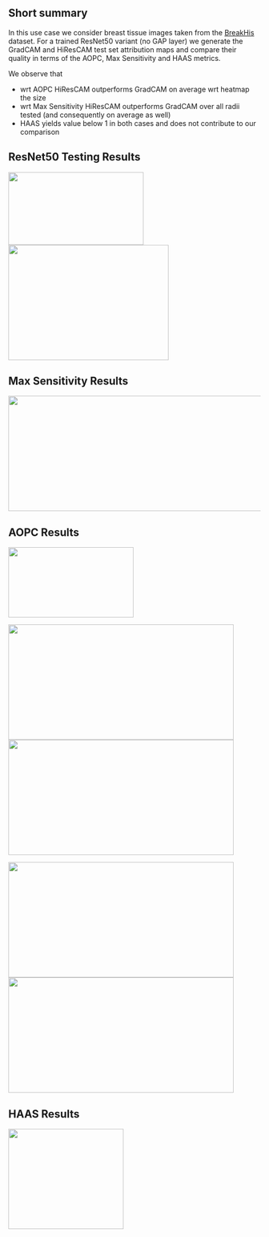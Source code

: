 ## Short summary

In this use case we consider breast tissue images taken from the [BreakHis](https://www.kaggle.com/datasets/ambarish/breakhis) dataset. For a trained ResNet50 variant (no GAP layer) we generate the GradCAM and HiResCAM test set attribution maps and compare their quality in terms of the AOPC, Max Sensitivity and HAAS metrics.

We observe that
- wrt AOPC HiResCAM outperforms GradCAM on average wrt heatmap the size
- wrt Max Sensitivity HiResCAM outperforms GradCAM over all radii tested (and consequently on average as well)
- HAAS yields value below 1 in both cases and does not contribute to our comparison

## ResNet50 Testing Results

<p float="left">
     <img src="https://github.com/vggls/M.Sc._AI_Thesis/assets/55101427/22bf70cb-c32f-4a7e-b38b-926e05be492e" height="145" width="270" />
     <img src="https://github.com/vggls/M.Sc._AI_Thesis/assets/55101427/720540a5-6a27-4118-ae1e-cdb51582dcf3" height="230" width="320" />
   </p>
   
## Max Sensitivity Results
<p float="left">
     <img src="https://github.com/vggls/M.Sc._AI_Thesis/assets/55101427/f7ccca5c-f371-40da-9154-4921b9eb1b3e" height="230" width="550" />
   </p>
   
## AOPC Results
<p float="left">
     <img src="https://github.com/vggls/M.Sc._AI_Thesis/assets/55101427/383e9d9a-dea8-4e3f-9103-15b931df82e6" height="140" width="250" />
   </p>
   
<p float="left">
     <img src="https://github.com/vggls/M.Sc._AI_Thesis/assets/55101427/1ca339a3-2591-4a2f-b46d-089d574460da" height="230" width="450" />
     <img src="https://github.com/vggls/M.Sc._AI_Thesis/assets/55101427/d959d478-243a-4d4e-b2b1-a105aae4ceab" height="230" width="450" />
   </p>
   
<p float="left">
   <img src="https://github.com/vggls/M.Sc._AI_Thesis/assets/55101427/49f78edc-dbbd-48d0-89ae-3a01fce1cda9" height="230" width="450" />
   <img src="https://github.com/vggls/M.Sc._AI_Thesis/assets/55101427/206fb98d-3bdb-4979-abf3-ad65c3d32dfa" height="230" width="450" />
 </p>
 
 ## HAAS Results
 <p float="left">
     <img src="https://github.com/vggls/M.Sc._AI_Thesis/assets/55101427/d4952c18-20e7-4569-9c98-966f2af21bca" height="200" width="230" />
   </p>


